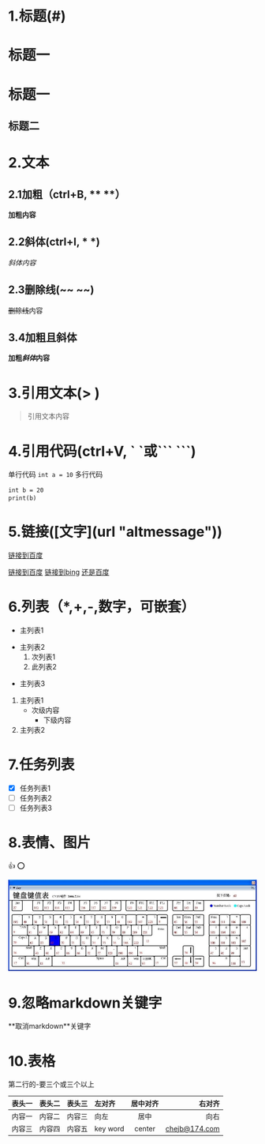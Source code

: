 # 1.标题(\#)
# 标题一
# 标题一 #
## 标题二

# 2.文本
## 2.1加粗（ctrl+B, \*\* \*\*）
**加粗内容**
## 2.2斜体(ctrl+I, \* \*)
*斜体内容*
## 2.3删除线(\~\~ \~\~)
~~删除线~~内容
## 3.4加粗且斜体
**加粗*斜体*内容**
# 3.引用文本(\> )
> 引用文本内容
# 4.引用代码(ctrl+V, \` \`或\`\`\` \`\`\`)
单行代码
`int a = 10`
多行代码
```
int b = 20
print(b)
```

# 5.链接(\[文字\](url "altmessage"))
[链接到百度](http://www.baidu.com "baidu")

[链接到百度][1] 
[链接到bing][c2] 
[还是百度][1] 

[1]:https://www.baidu.com
[c2]:https://www.bing.com

# 6.列表（*,+,-,数字，可嵌套）
- 主列表1
* 主列表2
  1. 次列表1
  2. 此列表2
+ 主列表3

1. 主列表1
   - 次级内容
     - 下级内容
2. 主列表2

# 7.任务列表
- [X] 任务列表1
- [ ] 任务列表2
- [ ] 任务列表3

# 8.表情、图片
:+1:
:o:

![keybord](https://github.com/cjbgithub/Folder/blob/master/keyboard.png "鼠标选中显示信息")

# 9.忽略markdown关键字
\**取消markdown\**关键字

# 10.表格
第二行的-要三个或三个以上

|表头一|表头二|表头三|左对齐|居中对齐|右对齐|
|----|----|----|:---|:----:|----:|
|内容一|内容二|内容三|向左|居中|向右|
|内容三|内容四|内容五|key word|center|chejb@174.com|














